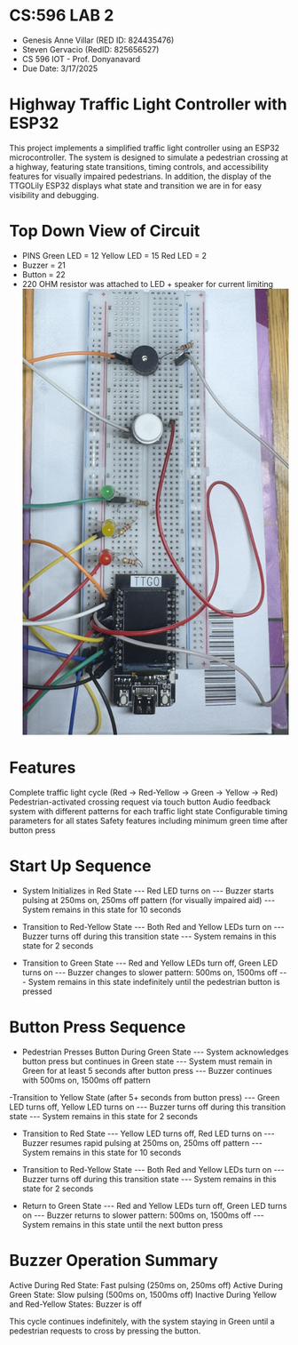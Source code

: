 # CS:596 LAB 2
 * Genesis Anne Villar (RED ID: 824435476)
 * Steven Gervacio (RedID: 825656527)
 * CS 596 IOT - Prof. Donyanavard
 * Due Date: 3/17/2025
# Highway Traffic Light Controller with ESP32
This project implements a simplified traffic light controller using an ESP32 microcontroller. The system is designed to simulate a pedestrian crossing at a highway, featuring state transitions, timing controls, and accessibility features for visually impaired pedestrians. In addition, the display of the TTGOLily ESP32 displays what state and transition we are in for easy visibility and debugging.

# Top Down View of Circuit
- PINS
Green LED = 12
Yellow LED = 15
Red LED = 2
- Buzzer = 21
- Button = 22
- 220 OHM resistor was attached to LED + speaker for current limiting
![Top-down view of traffic light circuit](Top%20down%20view%20of%20circuit%20-%20villar%20and%20gervacio.jpg)

# Features 
Complete traffic light cycle (Red → Red-Yellow → Green → Yellow → Red)
Pedestrian-activated crossing request via touch button
Audio feedback system with different patterns for each traffic light state
Configurable timing parameters for all states
Safety features including minimum green time after button press

# Start Up Sequence
- System Initializes in Red State
--- Red LED turns on
--- Buzzer starts pulsing at 250ms on, 250ms off pattern (for visually impaired aid)
--- System remains in this state for 10 seconds


- Transition to Red-Yellow State
--- Both Red and Yellow LEDs turn on
--- Buzzer turns off during this transition state
--- System remains in this state for 2 seconds


- Transition to Green State
--- Red and Yellow LEDs turn off, Green LED turns on
--- Buzzer changes to slower pattern: 500ms on, 1500ms off
--- System remains in this state indefinitely until the pedestrian button is pressed

# Button Press Sequence

- Pedestrian Presses Button During Green State
--- System acknowledges button press but continues in Green state
--- System must remain in Green for at least 5 seconds after button press
--- Buzzer continues with 500ms on, 1500ms off pattern


-Transition to Yellow State (after 5+ seconds from button press)
--- Green LED turns off, Yellow LED turns on
--- Buzzer turns off during this transition state
--- System remains in this state for 2 seconds

- Transition to Red State
--- Yellow LED turns off, Red LED turns on
--- Buzzer resumes rapid pulsing at 250ms on, 250ms off pattern
--- System remains in this state for 10 seconds


- Transition to Red-Yellow State
--- Both Red and Yellow LEDs turn on
--- Buzzer turns off during this transition state
--- System remains in this state for 2 seconds


- Return to Green State
--- Red and Yellow LEDs turn off, Green LED turns on
--- Buzzer returns to slower pattern: 500ms on, 1500ms off
--- System remains in this state until the next button press

# Buzzer Operation Summary

Active During Red State: Fast pulsing (250ms on, 250ms off)
Active During Green State: Slow pulsing (500ms on, 1500ms off)
Inactive During Yellow and Red-Yellow States: Buzzer is off

This cycle continues indefinitely, with the system staying in Green until a pedestrian requests to cross by pressing the button.

